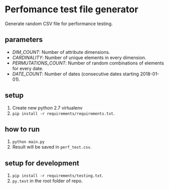 # Perfomance test file generator

Generate random CSV file for performance testing.

## parameters
- *DIM_COUNT*: Number of attribute dimensions.
- *CARDINALITY*: Number of unique elements in every dimension.
- *PERMUTATIONS_COUNT*: Number of random combinations of elements for every 
date.
- *DATE_COUNT*: Number of dates (consecutive dates starting 2018-01-01).


## setup
1. Create new python 2.7 virtualenv
2. `pip install -r requirements/requirements.txt`.

## how to run
1. `python main.py`
2. Result will be saved in `perf_test.csv`.

## setup for development
1. `pip install -r requirements/testing.txt`.
2. `py.test` in the root folder of repo.
